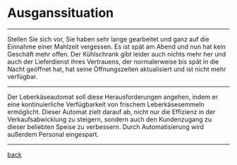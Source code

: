 # Ausganssituation
___

Stellen Sie sich vor, Sie haben sehr lange gearbeitet und ganz auf die Einnahme einer Mahlzeit vergessen. Es ist spät am Abend und nun hat kein Geschäft mehr offen. Der Kühlschrank gibt leider auch nichts mehr her  und auch der Lieferdienst ihres Vertrauens, der normalerweise bis spät in die Nacht geöffnet hat, hat seine Öffnungszeiten aktualisiert und ist nicht mehr verfügbar. 
_____

Der Leberkäseautomat soll diese Herausforderungen angehen, indem er eine kontinuierliche Verfügbarkeit von frischem Leberkäsesemmeln ermöglicht. Dieser Automat zielt darauf ab, nicht nur die Effizienz in der Verkaufsabwicklung zu steigern, sondern auch den Kundenzugang zu dieser beliebten Speise zu verbessern. Durch Automatisierung wird außerdem Personal eingespart.
_____

[back](2.Deckblatt.md)
